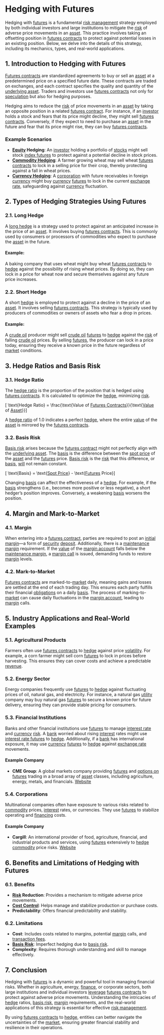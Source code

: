 # Hedging with Futures

Hedging with [futures](../f/futures.md) is a fundamental [risk management](../r/risk_management.md) strategy employed by both individual investors and large institutions to mitigate the [risk](../r/risk.md) of adverse price movements in an [asset](../a/asset.md). This practice involves taking an offsetting position in [futures contracts](../f/futures_contracts.md) to protect against potential losses in an existing position. Below, we delve into the details of this strategy, including its mechanics, types, and real-world applications.

## 1. Introduction to Hedging with Futures

[Futures contracts](../f/futures_contracts.md) are standardized agreements to buy or sell an [asset](../a/asset.md) at a predetermined price on a specified future date. These contracts are traded on exchanges, and each contract specifies the quality and quantity of the [underlying asset](../u/underlying_asset.md). Traders and investors use [futures contracts](../f/futures_contracts.md) not only for [speculation](../s/speculation.md) but also for hedging purposes.

Hedging aims to reduce the [risk](../r/risk.md) of price movements in an [asset](../a/asset.md) by taking an opposite position in a related [futures contract](../f/futures_contract.md). For instance, if an [investor](../i/investor.md) holds a stock and fears that its price might decline, they might sell [futures contracts](../f/futures_contracts.md). Conversely, if they expect to need to purchase an [asset](../a/asset.md) in the future and fear that its price might rise, they can buy [futures contracts](../f/futures_contracts.md).

### Example Scenarios

- **[Equity](../e/equity.md) Hedging**: An [investor](../i/investor.md) holding a portfolio of [stocks](../s/stock.md) might sell stock [index futures](../i/index_futures.md) to protect against a potential decline in stock prices.
- **[Commodity Hedging](../c/commodity_hedging.md)**: A farmer growing wheat may sell wheat [futures contracts](../f/futures_contracts.md) to lock in a selling price for their crop, thereby protecting against a fall in wheat prices.
- **[Currency Hedging](../c/currency_hedging.md)**: A [corporation](../c/corporation.md) with future receivables in foreign [currency](../c/currency.md) might buy [currency](../c/currency.md) [futures](../f/futures.md) to lock in the current [exchange rate](../e/exchange_rate.md), safeguarding against [currency](../c/currency.md) fluctuation.

## 2. Types of Hedging Strategies Using Futures

### 2.1. Long Hedge

A [long hedge](../l/long_hedge.md) is a strategy used to protect against an anticipated increase in the price of an [asset](../a/asset.md). It involves buying [futures contracts](../f/futures_contracts.md). This is commonly used by consumers or processors of commodities who expect to purchase the [asset](../a/asset.md) in the future.

#### Example:
A baking company that uses wheat might buy wheat [futures contracts](../f/futures_contracts.md) to [hedge](../h/hedge.md) against the possibility of rising wheat prices. By doing so, they can lock in a price for wheat now and secure themselves against any future price increases.

### 2.2. Short Hedge

A short [hedge](../h/hedge.md) is employed to protect against a decline in the price of an [asset](../a/asset.md). It involves selling [futures contracts](../f/futures_contracts.md). This strategy is typically used by producers of commodities or owners of assets who fear a drop in prices.

#### Example:
A [crude oil](../c/crude_oil.md) producer might sell [crude oil](../c/crude_oil.md) [futures](../f/futures.md) to [hedge](../h/hedge.md) against the [risk](../r/risk.md) of falling [crude oil](../c/crude_oil.md) prices. By selling [futures](../f/futures.md), the producer can lock in a price today, ensuring they receive a known price in the future regardless of [market](../m/market.md) conditions.

## 3. Hedge Ratios and Basis Risk

### 3.1. Hedge Ratio
The [hedge ratio](../h/hedge_ratio.md) is the proportion of the position that is hedged using [futures contracts](../f/futures_contracts.md). It is calculated to optimize the [hedge](../h/hedge.md), minimizing [risk](../r/risk.md).

\[ \text{Hedge Ratio} = \frac{\text{Value of [Futures Contracts](../f/futures_contracts.md)}}{\text{[Value](../v/value.md) of [Asset](../a/asset.md)}}\]

A [hedge ratio](../h/hedge_ratio.md) of 1.0 indicates a perfect [hedge](../h/hedge.md), where the entire [value](../v/value.md) of the [asset](../a/asset.md) is mirrored by the [futures contracts](../f/futures_contracts.md).

### 3.2. Basis Risk
[Basis risk](../b/basis_risk.md) arises because the [futures contract](../f/futures_contract.md) might not perfectly align with the [underlying asset](../u/underlying_asset.md). The [basis](../b/basis.md) is the difference between the [spot price](../s/spot_price.md) of the [asset](../a/asset.md) and the [futures](../f/futures.md) price. [Basis risk](../b/basis_risk.md) is the [risk](../r/risk.md) that this difference, or [basis](../b/basis.md), [will](../w/will.md) not remain constant.

\[ \text{Basis} = \text{[Spot Price](../s/spot_price.md)} - \text{[Futures](../f/futures.md) Price}\]

Changing [basis](../b/basis.md) can affect the effectiveness of a [hedge](../h/hedge.md). For example, if the [basis](../b/basis.md) strengthens (i.e., becomes more positive or less negative), a short hedger’s position improves. Conversely, a weakening [basis](../b/basis.md) worsens the position.

## 4. Margin and Mark-to-Market

### 4.1. Margin
When entering into a [futures contract](../f/futures_contract.md), parties are required to post an [initial margin](../i/initial_margin.md)—a form of [security](../s/security.md) [deposit](../d/deposit.md). Additionally, there is a [maintenance margin](../m/maintenance_margin.md) requirement. If the [value](../v/value.md) of the [margin account](../m/margin_account.md) falls below the [maintenance margin](../m/maintenance_margin.md), a [margin call](../m/margin_call.md) is issued, demanding funds to restore [margin](../m/margin.md) levels.

### 4.2. Mark-to-Market
[Futures contracts](../f/futures_contracts.md) are marked-to-[market](../m/market.md) daily, meaning gains and losses are settled at the end of each trading day. This ensures each party fulfills their financial [obligations](../o/obligation.md) on a daily [basis](../b/basis.md). The process of marking-to-[market](../m/market.md) can cause daily fluctuations in the [margin account](../m/margin_account.md), leading to [margin](../m/margin.md) calls.

## 5. Industry Applications and Real-World Examples

### 5.1. Agricultural Products
Farmers often use [futures contracts](../f/futures_contracts.md) to [hedge](../h/hedge.md) against price [volatility](../v/volatility.md). For example, a corn farmer might sell corn [futures](../f/futures.md) to lock in prices before harvesting. This ensures they can cover costs and achieve a predictable [revenue](../r/revenue.md).

### 5.2. Energy Sector
Energy companies frequently use [futures](../f/futures.md) to [hedge](../h/hedge.md) against fluctuating prices of oil, natural gas, and electricity. For instance, a natural gas [utility](../u/utility.md) company may buy natural gas [futures](../f/futures.md) to secure a known price for future delivery, ensuring they can provide stable pricing for consumers.

### 5.3. Financial Institutions
Banks and other financial institutions use [futures](../f/futures.md) to manage [interest rate](../i/interest_rate.md) and [currency](../c/currency.md) [risk](../r/risk.md). A [bank](../b/bank.md) worried about rising [interest](../i/interest.md) rates might use [interest rate futures](../i/interest_rate_futures.md) to [hedge](../h/hedge.md). Additionally, if a [bank](../b/bank.md) has international exposure, it may use [currency](../c/currency.md) [futures](../f/futures.md) to [hedge](../h/hedge.md) against [exchange rate](../e/exchange_rate.md) movements.

#### Example Company
- **CME Group**: A global markets company providing [futures](../f/futures.md) and [options on futures](../o/options_on_futures.md) trading in a broad array of [asset](../a/asset.md) classes, including agriculture, energy, metals, and financials. [Website](https://www.cmegroup.com/)

### 5.4. Corporations
Multinational companies often have exposure to various risks related to [commodity](../c/commodity.md) prices, [interest](../i/interest.md) rates, or currencies. They use [futures](../f/futures.md) to stabilize operating and [financing](../f/financing.md) costs.

#### Example Company
- **Cargill**: An international provider of food, agriculture, financial, and industrial products and services, using [futures](../f/futures.md) extensively to [hedge](../h/hedge.md) [commodity](../c/commodity.md) price risks. [Website](https://www.cargill.com/)

## 6. Benefits and Limitations of Hedging with Futures

### 6.1. Benefits
- **[Risk](../r/risk.md) Reduction**: Provides a mechanism to mitigate adverse price movements.
- **[Cost Control](../c/cost_control.md)**: Helps manage and stabilize production or purchase costs.
- **Predictability**: Offers financial predictability and stability.

### 6.2. Limitations
- **Cost**: Includes costs related to margins, potential [margin](../m/margin.md) calls, and [transaction fees](../t/transaction_fees.md).
- **[Basis Risk](../b/basis_risk.md)**: Imperfect hedging due to [basis risk](../b/basis_risk.md).
- **Complexity**: Requires thorough understanding and skill to manage effectively.

## 7. Conclusion

Hedging with [futures](../f/futures.md) is a dynamic and powerful tool in managing financial risks. Whether in agriculture, energy, [finance](../f/finance.md), or corporate sectors, both large institutions and individual investors [leverage](../l/leverage.md) [futures contracts](../f/futures_contracts.md) to protect against adverse price movements. Understanding the intricacies of [hedge](../h/hedge.md) ratios, [basis risk](../b/basis_risk.md), [margin](../m/margin.md) requirements, and the real-world applications of this strategy is essential for effective [risk management](../r/risk_management.md).

By using [futures contracts](../f/futures_contracts.md) to [hedge](../h/hedge.md), entities can better navigate the uncertainties of the [market](../m/market.md), ensuring greater financial stability and resilience in their operations.